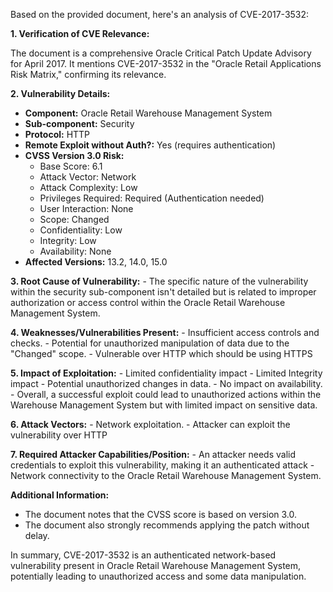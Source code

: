 Based on the provided document, here's an analysis of CVE-2017-3532:

**1. Verification of CVE Relevance:**

The document is a comprehensive Oracle Critical Patch Update Advisory for April 2017. It mentions CVE-2017-3532 in the "Oracle Retail Applications Risk Matrix," confirming its relevance.

**2. Vulnerability Details:**

*   **Component:** Oracle Retail Warehouse Management System
*   **Sub-component:** Security
*   **Protocol:** HTTP
*   **Remote Exploit without Auth?:** Yes (requires authentication)
*   **CVSS Version 3.0 Risk:**
    *   Base Score: 6.1
    *   Attack Vector: Network
    *   Attack Complexity: Low
    *   Privileges Required: Required (Authentication needed)
    *   User Interaction: None
    *   Scope: Changed
    *   Confidentiality: Low
    *   Integrity: Low
    *   Availability: None
*   **Affected Versions:** 13.2, 14.0, 15.0

**3. Root Cause of Vulnerability:**
    - The specific nature of the vulnerability within the security sub-component isn't detailed but is related to improper authorization or access control within the Oracle Retail Warehouse Management System.

**4. Weaknesses/Vulnerabilities Present:**
    - Insufficient access controls and checks.
    - Potential for unauthorized manipulation of data due to the "Changed" scope.
    - Vulnerable over HTTP which should be using HTTPS

**5. Impact of Exploitation:**
    - Limited confidentiality impact
    - Limited Integrity impact - Potential unauthorized changes in data.
    - No impact on availability.
    - Overall, a successful exploit could lead to unauthorized actions within the Warehouse Management System but with limited impact on sensitive data.

**6. Attack Vectors:**
    - Network exploitation.
    - Attacker can exploit the vulnerability over HTTP

**7. Required Attacker Capabilities/Position:**
    - An attacker needs valid credentials to exploit this vulnerability, making it an authenticated attack
    - Network connectivity to the Oracle Retail Warehouse Management System.

**Additional Information:**

*   The document notes that the CVSS score is based on version 3.0.
*   The document also strongly recommends applying the patch without delay.

In summary, CVE-2017-3532 is an authenticated network-based vulnerability present in Oracle Retail Warehouse Management System, potentially leading to unauthorized access and some data manipulation.